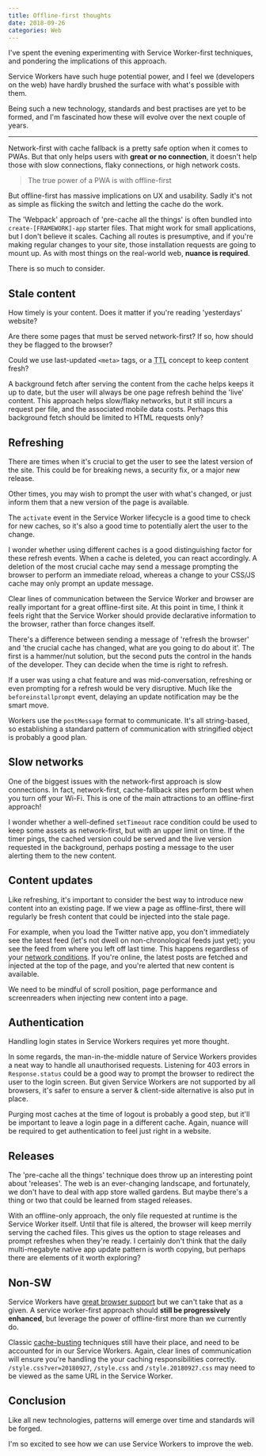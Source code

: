 ```yaml
---
title: Offline-first thoughts
date: 2018-09-26
categories: Web
---
```


I've spent the evening experimenting with Service Worker-first techniques, and pondering the implications of this approach.

Service Workers have such huge potential power, and I feel we (developers on the web) have hardly brushed the surface with what's possible with them.

Being such a new technology, standards and best practises are yet to be formed, and I'm fascinated how these will evolve over the next couple of years.

---

Network-first with cache fallback is a pretty safe option when it comes to PWAs. But that only helps users with **great or no connection**, it doesn't help those with slow connections, flaky connections, or high network costs.

> The true power of a PWA is with offline-first

But offline-first has massive implications on UX and usability. Sadly it's not as simple as flicking the switch and letting the cache do the work.

The 'Webpack' approach of 'pre-cache all the things' is often bundled into `create-[FRAMEWORK]-app` starter files. That might work for small applications, but I don't believe it scales. Caching all routes is presumptive, and if you're making regular changes to your site, those installation requests are going to mount up. As with most things on the real-world web, **nuance is required**.

There is so much to consider.

## Stale content

How timely is your content. Does it matter if you're reading 'yesterdays' website?

Are there some pages that must be served network-first? If so, how should they be flagged to the browser?

Could we use last-updated `<meta>` tags, or a <abbr title="Time to live">TTL</abbr> concept to keep content fresh?

A background fetch after serving the content from the cache helps keeps it up to date, but the user will always be one page refresh behind the 'live' content. This approach helps slow/flaky networks, but it still incurs a request per file, and the associated mobile data costs. Perhaps this background fetch should be limited to HTML requests only?

## Refreshing

There are times when it's crucial to get the user to see the latest version of the site. This could be for breaking news, a security fix, or a major new release.

Other times, you may wish to prompt the user with what's changed, or just inform them that a new version of the page is available.

The `activate` event in the Service Worker lifecycle is a good time to check for new caches, so it's also a good time to potentially alert the user to the change.

I wonder whether using different caches is a good distinguishing factor for these refresh events. When a cache is deleted, you can react accordingly. A deletion of the most crucial cache may send a message prompting the browser to perform an immediate reload, whereas a change to your CSS/JS cache may only prompt an update message. 

Clear lines of communication between the Service Worker and browser are really important for a great offline-first site. At this point in time, I think it feels right that the Service Worker should provide declarative information to the browser, rather than force changes itself.

There's a difference between sending a message of 'refresh the browser' and 'the crucial cache has changed, what are you going to do about it'. The first is a hammer/nut solution, but the second puts the control in the hands of the developer. They can decide when the time is right to refresh.

If a user was using a chat feature and was mid-conversation, refreshing or even prompting for a refresh would be very disruptive. Much like the `beforeinstallprompt` event, delaying an update notification may be the smart move.

Workers use the `postMessage` format to communicate. It's all string-based, so establishing a standard pattern of communication with stringified object is probably a good plan.

## Slow networks

One of the biggest issues with the network-first approach is slow connections. In fact, network-first, cache-fallback sites perform best when you turn off your Wi-Fi. This is one of the main attractions to an offline-first approach!

I wonder whether a well-defined `setTimeout` race condition could be used to keep some assets as network-first, but with an upper limit on time. If the timer pings, the cached version could be served and the live version requested in the background, perhaps posting a message to the user alerting them to the new content.

## Content updates

Like refreshing, it's important to consider the best way to introduce new content into an existing page. If we view a page as offline-first, there will regularly be fresh content that could be injected into the stale page.

For example, when you load the Twitter native app, you don't immediately see the latest feed (let's not dwell on non-chronological feeds just yet); you see the feed from where you left off last time. This happens regardless of your [network conditions](https://youtu.be/LinpRhB4aWU?t=21s). If you're online, the latest posts are fetched and injected at the top of the page, and you're alerted that new content is available.

We need to be mindful of scroll position, page performance and screenreaders when injecting new content into a page.

## Authentication

Handling login states in Service Workers requires yet more thought.

In some regards, the man-in-the-middle nature of Service Workers provides a neat way to handle all unauthorised requests. Listening for 403 errors in `Response.status` could be a good way to prompt the browser to redirect the user to the login screen. But given Service Workers are not supported by all browsers, it's safer to ensure a server & client-side alternative is also put in place.

Purging most caches at the time of logout is probably a good step, but it'll be important to leave a login page in a different cache. Again, nuance will be required to get authentication to feel just right in a website.

## Releases

The 'pre-cache all the things' technique does throw up an interesting point about 'releases'. The web is an ever-changing landscape, and fortunately, we don't have to deal with app store walled gardens. But maybe there's a thing or two that could be learned from staged releases.

With an offline-only approach, the only file requested at runtime is the Service Worker itself. Until that file is altered, the browser will keep merrily serving the cached files. This gives us the option to stage releases and prompt refreshes when they're ready. I certainly don't think that the daily multi-megabyte native app update pattern is worth copying, but perhaps there are elements of it worth exploring?

## Non-SW

Service Workers have [great browser support](https://caniuse.com/#feat=serviceworkers) but we can't take that as a given. A service worker-first approach should **still be progressively enhanced**, but leverage the power of offline-first more than we currently do.

Classic [cache-busting](/blog/cache-busting/) techniques still have their place, and need to be accounted for in our Service Workers. Again, clear lines of communication will ensure you're handling the your caching responsibilities correctly. `/style.css?ver=20180927`, `/style.css` and `/style.20180927.css` may need to be viewed as the same URL in the Service Worker.

## Conclusion

Like all new technologies, patterns will emerge over time and standards will be forged.

I'm so excited to see how we can use Service Workers to improve the web.
